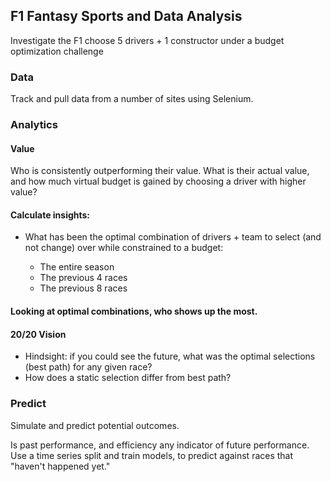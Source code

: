 ## F1 Fantasy Sports and Data Analysis

Investigate the F1 choose 5 drivers + 1 constructor under a budget optimization challenge

### Data

Track and pull data from a number of sites using Selenium.

### Analytics

#### Value

Who is consistently outperforming their value.  What is their actual value, and how much virtual budget is gained by choosing a driver with higher value?

#### Calculate insights:

* What has been the optimal combination of drivers + team to select (and not change) over while constrained to a budget:

  * The entire season
  * The previous 4 races
  * The previous 8 races

#### Looking at optimal combinations, who shows up the most.

#### 20/20 Vision
* Hindsight: if you could see the future, what was the optimal selections (best path) for any given race?
* How does a static selection differ from best path?

### Predict

Simulate and predict potential outcomes.

Is past performance, and efficiency any indicator of future performance.  Use a time series split and train models, to predict against races that "haven't happened yet."
